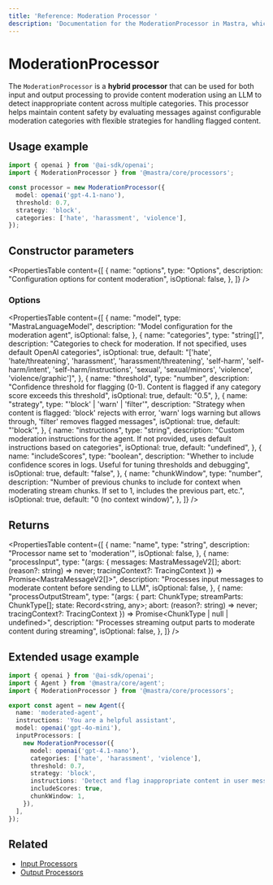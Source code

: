 ```yaml
---
title: 'Reference: Moderation Processor '
description: 'Documentation for the ModerationProcessor in Mastra, which provides content moderation using LLM to detect inappropriate content across multiple categories.'
---
```


# ModerationProcessor

The `ModerationProcessor` is a **hybrid processor** that can be used for both input and output processing to provide content moderation using an LLM to detect inappropriate content across multiple categories. This processor helps maintain content safety by evaluating messages against configurable moderation categories with flexible strategies for handling flagged content.

## Usage example

```typescript copy
import { openai } from '@ai-sdk/openai';
import { ModerationProcessor } from '@mastra/core/processors';

const processor = new ModerationProcessor({
  model: openai('gpt-4.1-nano'),
  threshold: 0.7,
  strategy: 'block',
  categories: ['hate', 'harassment', 'violence'],
});
```

## Constructor parameters

<PropertiesTable
content={[
{
name: "options",
type: "Options",
description: "Configuration options for content moderation",
isOptional: false,
},
]}
/>

### Options

<PropertiesTable
content={[
{
name: "model",
type: "MastraLanguageModel",
description: "Model configuration for the moderation agent",
isOptional: false,
},
{
name: "categories",
type: "string[]",
description: "Categories to check for moderation. If not specified, uses default OpenAI categories",
isOptional: true,
default: "['hate', 'hate/threatening', 'harassment', 'harassment/threatening', 'self-harm', 'self-harm/intent', 'self-harm/instructions', 'sexual', 'sexual/minors', 'violence', 'violence/graphic']",
},
{
name: "threshold",
type: "number",
description: "Confidence threshold for flagging (0-1). Content is flagged if any category score exceeds this threshold",
isOptional: true,
default: "0.5",
},
{
name: "strategy",
type: "'block' | 'warn' | 'filter'",
description: "Strategy when content is flagged: 'block' rejects with error, 'warn' logs warning but allows through, 'filter' removes flagged messages",
isOptional: true,
default: "'block'",
},
{
name: "instructions",
type: "string",
description: "Custom moderation instructions for the agent. If not provided, uses default instructions based on categories",
isOptional: true,
default: "undefined",
},
{
name: "includeScores",
type: "boolean",
description: "Whether to include confidence scores in logs. Useful for tuning thresholds and debugging",
isOptional: true,
default: "false",
},
{
name: "chunkWindow",
type: "number",
description: "Number of previous chunks to include for context when moderating stream chunks. If set to 1, includes the previous part, etc.",
isOptional: true,
default: "0 (no context window)",
},
]}
/>

## Returns

<PropertiesTable
content={[
{
name: "name",
type: "string",
description: "Processor name set to 'moderation'",
isOptional: false,
},
{
name: "processInput",
type: "(args: { messages: MastraMessageV2[]; abort: (reason?: string) => never; tracingContext?: TracingContext }) => Promise<MastraMessageV2[]>",
description: "Processes input messages to moderate content before sending to LLM",
isOptional: false,
},
{
name: "processOutputStream",
type: "(args: { part: ChunkType; streamParts: ChunkType[]; state: Record<string, any>; abort: (reason?: string) => never; tracingContext?: TracingContext }) => Promise<ChunkType | null | undefined>",
description: "Processes streaming output parts to moderate content during streaming",
isOptional: false,
},
]}
/>

## Extended usage example

```typescript filename="src/mastra/agents/moderated-agent.ts" showLineNumbers copy
import { openai } from '@ai-sdk/openai';
import { Agent } from '@mastra/core/agent';
import { ModerationProcessor } from '@mastra/core/processors';

export const agent = new Agent({
  name: 'moderated-agent',
  instructions: 'You are a helpful assistant',
  model: openai('gpt-4o-mini'),
  inputProcessors: [
    new ModerationProcessor({
      model: openai('gpt-4.1-nano'),
      categories: ['hate', 'harassment', 'violence'],
      threshold: 0.7,
      strategy: 'block',
      instructions: 'Detect and flag inappropriate content in user messages',
      includeScores: true,
      chunkWindow: 1,
    }),
  ],
});
```

## Related

- [Input Processors](/docs/agents/guardrails)
- [Output Processors](/docs/agents/guardrails)
